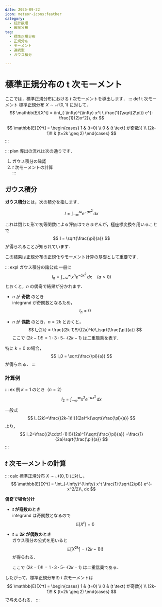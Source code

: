 ```yaml
---
date: 2025-09-22
icon: meteor-icons:feather
category:
  - 統計数理
  - 確率分布
tag:
  - 標準正規分布
  - 正規分布
  - モーメント
  - 連続型
  - ガウス積分

---
```



# 標準正規分布の t 次モーメント

ここでは，標準正規分布における $t$ 次モーメントを導出します．
::: def t 次モーメント
標準正規分布 $X \sim \mathcal{N}(0,1)$ に対して，
$$
\mathbb{E}[X^t] = \int_{-\infty}^{\infty} x^t \,\frac{1}{\sqrt{2\pi}} e^{-\frac{1}{2}x^2}\, dx
$$

$$
\mathbb{E}[X^t] =
\begin{cases}
1 & (t=0) \\
0 & (t \text{ が奇数}) \\
(2k-1)!! & (t=2k \geq 2)
\end{cases}
$$
:::

::: plan
導出の流れは次の通りです．
1. ガウス積分の確認  
2. $t$ 次モーメントの計算  
:::


## ガウス積分

**ガウス積分**とは，次の積分を指します．

$$
I = \int_{-\infty}^{\infty} e^{-ax^2}\, dx
$$

これは閉じた形で初等関数による評価はできませんが，極座標変換を用いることで  
$$
I = \sqrt{\frac{\pi}{a}}
$$
が得られることが知られています．  

この結果は正規分布の正規化やモーメント計算の基礎として重要です．

::: expl ガウス積分の諸公式
一般に
$$
I_n = \int_{-\infty}^{\infty} x^n e^{-ax^2}\, dx \quad (a>0)
$$
とおくと，$n$ の偶奇で結果が分かれます．

- $n$ が **奇数** のとき  
  integrand が奇関数となるため，
  $$
  I_n = 0
  $$

- $n$ が **偶数** のとき，$n=2k$ とおくと，
  $$
  I_{2k} = \frac{(2k-1)!!}{(2a)^k}\,\sqrt{\frac{\pi}{a}}
  $$
  ここで $(2k-1)!! = 1 \cdot 3 \cdot 5 \cdots (2k-1)$ は二重階乗を表す．

特に $k=0$ の場合，
$$
I_0 = \sqrt{\frac{\pi}{a}}
$$
が得られる．
:::

### 計算例
::: ex 例
$k=1$ のとき（$n=2$）  
$$
I_2=\int_{-\infty}^{\infty} x^2 e^{-a x^2}\,dx
$$

一般式
$$
I_{2k}=\frac{(2k-1)!!}{(2a)^k}\sqrt{\frac{\pi}{a}}
$$
より，
$$
I_2=\frac{(2\cdot1-1)!!}{(2a)^1}\sqrt{\frac{\pi}{a}}
=\frac{1}{2a}\sqrt{\frac{\pi}{a}}
$$
:::

## $t$ 次モーメントの計算
::: calc
標準正規分布 $X \sim \mathcal{N}(0,1)$ に対し，
$$
\mathbb{E}[X^t] = \int_{-\infty}^{\infty} x^t \frac{1}{\sqrt{2\pi}} e^{-x^2/2}\, dx
$$

**偶奇で場合分け**

- **$t$ が奇数のとき**  
  integrand は奇関数となるので
  $$
  \mathbb{E}[X^t] = 0
  $$

- **$t=2k$ が偶数のとき**  
  ガウス積分の公式を用いると
  $$
  \mathbb{E}[X^{2k}] = (2k-1)!!
  $$
  が得られる．  

  ここで $(2k-1)!! = 1 \cdot 3 \cdot 5 \cdots (2k-1)$ は二重階乗である．  

したがって，標準正規分布の $t$ 次モーメントは
$$
\mathbb{E}[X^t] =
\begin{cases}
1 & (t=0) \\
0 & (t \text{ が奇数}) \\
(2k-1)!! & (t=2k \geq 2)
\end{cases}
$$
で与えられる．
:::